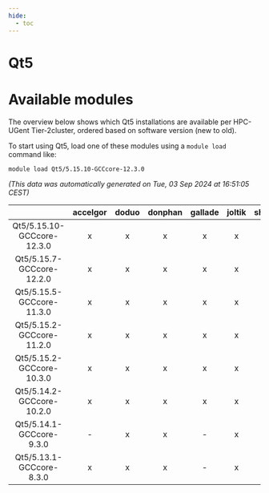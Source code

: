 ```yaml
---
hide:
  - toc
---
```


Qt5
===

# Available modules


The overview below shows which Qt5 installations are available per HPC-UGent Tier-2cluster, ordered based on software version (new to old).

To start using Qt5, load one of these modules using a `module load` command like:

```shell
module load Qt5/5.15.10-GCCcore-12.3.0
```

*(This data was automatically generated on Tue, 03 Sep 2024 at 16:51:05 CEST)*  

| |accelgor|doduo|donphan|gallade|joltik|shinx|skitty|
| :---: | :---: | :---: | :---: | :---: | :---: | :---: | :---: |
|Qt5/5.15.10-GCCcore-12.3.0|x|x|x|x|x|x|x|
|Qt5/5.15.7-GCCcore-12.2.0|x|x|x|x|x|-|x|
|Qt5/5.15.5-GCCcore-11.3.0|x|x|x|x|x|-|x|
|Qt5/5.15.2-GCCcore-11.2.0|x|x|x|x|x|-|x|
|Qt5/5.15.2-GCCcore-10.3.0|x|x|x|x|x|-|x|
|Qt5/5.14.2-GCCcore-10.2.0|x|x|x|x|x|-|x|
|Qt5/5.14.1-GCCcore-9.3.0|-|x|x|-|x|-|x|
|Qt5/5.13.1-GCCcore-8.3.0|x|x|x|-|x|-|x|
